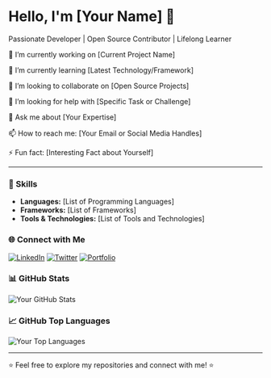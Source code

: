 # Hello, I'm [Your Name] 👋

Passionate Developer | Open Source Contributor | Lifelong Learner

🔭 I’m currently working on [Current Project Name]

🌱 I’m currently learning [Latest Technology/Framework]

👯 I’m looking to collaborate on [Open Source Projects]

🤔 I’m looking for help with [Specific Task or Challenge]

💬 Ask me about [Your Expertise]

📫 How to reach me: [Your Email or Social Media Handles]

⚡ Fun fact: [Interesting Fact about Yourself]

---

### 🚀 Skills

- **Languages:** [List of Programming Languages]
- **Frameworks:** [List of Frameworks]
- **Tools & Technologies:** [List of Tools and Technologies]

### 🌐 Connect with Me

[![LinkedIn](https://img.shields.io/badge/LinkedIn-YourLinkedInProfile-blue)](https://www.linkedin.com/in/your-linkedin-profile/)
[![Twitter](https://img.shields.io/badge/Twitter-YourTwitterHandle-blue)](https://twitter.com/your-twitter-handle)
[![Portfolio](https://img.shields.io/badge/Portfolio-YourPortfolioWebsite-orange)](https://your-portfolio-website.com/)

### 📊 GitHub Stats

![Your GitHub Stats](https://github-readme-stats.vercel.app/api?syhzrl=your-syhzrl&show_icons=true&hide_border=true)

### 📈 GitHub Top Languages

![Your Top Languages](https://github-readme-stats.vercel.app/api/top-langs/?syhzrl=your-syhzrl&layout=compact&hide_border=true)

---

⭐️ Feel free to explore my repositories and connect with me! ⭐️

<!---
syhzrl/syhzrl is a ✨ special ✨ repository because its `README.md` (this file) appears on your GitHub profile.
You can click the Preview link to take a look at your changes.
--->
